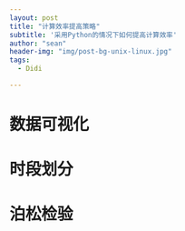```yaml
---
layout: post
title: "计算效率提高策略"
subtitle: '采用Python的情况下如何提高计算效率'
author: "sean"
header-img: "img/post-bg-unix-linux.jpg"
tags:
  - Didi

---
```


# 数据可视化





# 时段划分





# 泊松检验



